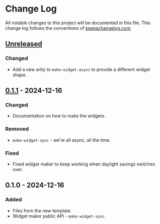 # Change Log
All notable changes to this project will be documented in this file. This change log follows the conventions of [keepachangelog.com](http://keepachangelog.com/).

## [Unreleased]
### Changed
- Add a new arity to `make-widget-async` to provide a different widget shape.

## [0.1.1] - 2024-12-16
### Changed
- Documentation on how to make the widgets.

### Removed
- `make-widget-sync` - we're all async, all the time.

### Fixed
- Fixed widget maker to keep working when daylight savings switches over.

## 0.1.0 - 2024-12-16
### Added
- Files from the new template.
- Widget maker public API - `make-widget-sync`.

[Unreleased]: https://sourcehost.site/your-name/linktree/compare/0.1.1...HEAD
[0.1.1]: https://sourcehost.site/your-name/linktree/compare/0.1.0...0.1.1
